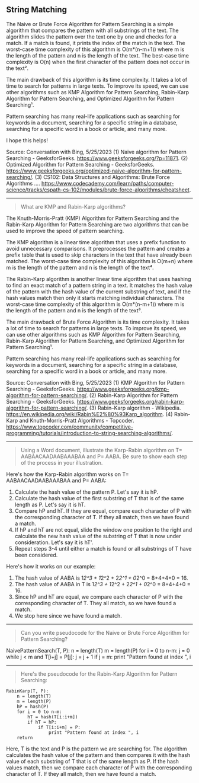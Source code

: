 ## String Matching

The Naive or Brute Force Algorithm for Pattern Searching is a simple algorithm that compares the pattern with all substrings of the text. The algorithm slides the pattern over the text one by one and checks for a match. If a match is found, it prints the index of the match in the text. The worst-case time complexity of this algorithm is O(m*(n-m+1)) where m is the length of the pattern and n is the length of the text. The best-case time complexity is O(n) when the first character of the pattern does not occur in the text².

The main drawback of this algorithm is its time complexity. It takes a lot of time to search for patterns in large texts. To improve its speed, we can use other algorithms such as KMP Algorithm for Pattern Searching, Rabin-Karp Algorithm for Pattern Searching, and Optimized Algorithm for Pattern Searching¹.

Pattern searching has many real-life applications such as searching for keywords in a document, searching for a specific string in a database, searching for a specific word in a book or article, and many more.

I hope this helps!

Source: Conversation with Bing, 5/25/2023
(1) Naive algorithm for Pattern Searching - GeeksforGeeks. https://www.geeksforgeeks.org/?p=11871.
(2) Optimized Algorithm for Pattern Searching - GeeksforGeeks. https://www.geeksforgeeks.org/optimized-naive-algorithm-for-pattern-searching/.
(3) CS102: Data Structures and Algorithms: Brute Force Algorithms .... https://www.codecademy.com/learn/paths/computer-science/tracks/cspath-cs-102/modules/brute-force-algorithms/cheatsheet.


---
> What are KMP and Rabin-Karp algorithms?

The Knuth-Morris-Pratt (KMP) Algorithm for Pattern Searching and the Rabin-Karp Algorithm for Pattern Searching are two algorithms that can be used to improve the speed of pattern searching.

The KMP algorithm is a linear time algorithm that uses a prefix function to avoid unnecessary comparisons. It preprocesses the pattern and creates a prefix table that is used to skip characters in the text that have already been matched. The worst-case time complexity of this algorithm is O(m+n) where m is the length of the pattern and n is the length of the text⁴.

The Rabin-Karp algorithm is another linear time algorithm that uses hashing to find an exact match of a pattern string in a text. It matches the hash value of the pattern with the hash value of the current substring of text, and if the hash values match then only it starts matching individual characters. The worst-case time complexity of this algorithm is O(m*(n-m+1)) where m is the length of the pattern and n is the length of the text³.

The main drawback of Brute Force Algorithm is its time complexity. It takes a lot of time to search for patterns in large texts. To improve its speed, we can use other algorithms such as KMP Algorithm for Pattern Searching, Rabin-Karp Algorithm for Pattern Searching, and Optimized Algorithm for Pattern Searching¹.

Pattern searching has many real-life applications such as searching for keywords in a document, searching for a specific string in a database, searching for a specific word in a book or article, and many more.

Source: Conversation with Bing, 5/25/2023
(1) KMP Algorithm for Pattern Searching - GeeksforGeeks. https://www.geeksforgeeks.org/kmp-algorithm-for-pattern-searching/.
(2) Rabin-Karp Algorithm for Pattern Searching - GeeksforGeeks. https://www.geeksforgeeks.org/rabin-karp-algorithm-for-pattern-searching/.
(3) Rabin–Karp algorithm - Wikipedia. https://en.wikipedia.org/wiki/Rabin%E2%80%93Karp_algorithm.
(4) Rabin-Karp and Knuth-Morris-Pratt Algorithms - Topcoder. https://www.topcoder.com/community/competitive-programming/tutorials/introduction-to-string-searching-algorithms/.

---
> Using a Word document, illustrate the Karp-Rabin algorithm on T= AABAACAADAABAAABAA and P= AABA. Be sure to show each step of the process in your illustration.

Here's how the Karp-Rabin algorithm works on T= AABAACAADAABAAABAA and P= AABA:

1. Calculate the hash value of the pattern P. Let's say it is hP.
2. Calculate the hash value of the first substring of T that is of the same length as P. Let's say it is hT.
3. Compare hP and hT. If they are equal, compare each character of P with the corresponding character of T. If they all match, then we have found a match.
4. If hP and hT are not equal, slide the window one position to the right and calculate the new hash value of the substring of T that is now under consideration. Let's say it is hT'.
5. Repeat steps 3-4 until either a match is found or all substrings of T have been considered.

Here's how it works on our example:

1. The hash value of AABA is 1*2^3 + 1*2^2 + 2*2^1 + 0*2^0 = 8+4+4+0 = 16.
2. The hash value of AABA in T is 1*2^3 + 1*2^2 + 2*2^1 + 0*2^0 = 8+4+4+0 = 16.
3. Since hP and hT are equal, we compare each character of P with the corresponding character of T. They all match, so we have found a match.
4. We stop here since we have found a match.

---
> Can you write pseudocode for the Naive or Brute Force Algorithm for Pattern Searching?

NaivePatternSearch(T, P):
    n = length(T)
    m = length(P)
    for i = 0 to n-m:
        j = 0
        while j < m and T[i+j] = P[j]:
            j = j + 1
        if j = m:
            print "Pattern found at index ", i

---

> Here's the pseudocode for the Rabin-Karp Algorithm for Pattern Searching:

```
RabinKarp(T, P):
    n = length(T)
    m = length(P)
    hP = hash(P)
    for i = 0 to n-m:
        hT = hash(T[i:i+m])
        if hT = hP:
            if T[i:i+m] = P:
                print "Pattern found at index ", i
    return
```

Here, T is the text and P is the pattern we are searching for. The algorithm calculates the hash value of the pattern and then compares it with the hash value of each substring of T that is of the same length as P. If the hash values match, then we compare each character of P with the corresponding character of T. If they all match, then we have found a match.






